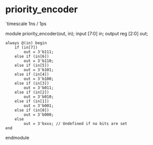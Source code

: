 # priority_encoder

`timescale 1ns / 1ps

module priority_encoder(out, in);
    input [7:0] in;
    output reg [2:0] out;

    always @(in) begin
        if (in[7])
            out = 3'b111;
        else if (in[6])
            out = 3'b110;
        else if (in[5])
            out = 3'b101;
        else if (in[4])
            out = 3'b100;
        else if (in[3])
            out = 3'b011;
        else if (in[2])
            out = 3'b010;
        else if (in[1])
            out = 3'b001;
        else if (in[0])
            out = 3'b000;
        else
            out = 3'bxxx; // Undefined if no bits are set
    end
endmodule
